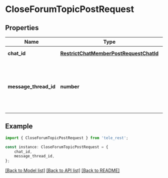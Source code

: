 # CloseForumTopicPostRequest


## Properties

Name | Type | Description | Notes
------------ | ------------- | ------------- | -------------
**chat_id** | [**RestrictChatMemberPostRequestChatId**](RestrictChatMemberPostRequestChatId.md) |  | [default to undefined]
**message_thread_id** | **number** | Unique identifier for the target message thread of the forum topic | [default to undefined]

## Example

```typescript
import { CloseForumTopicPostRequest } from 'tele_rest';

const instance: CloseForumTopicPostRequest = {
    chat_id,
    message_thread_id,
};
```

[[Back to Model list]](../README.md#documentation-for-models) [[Back to API list]](../README.md#documentation-for-api-endpoints) [[Back to README]](../README.md)
